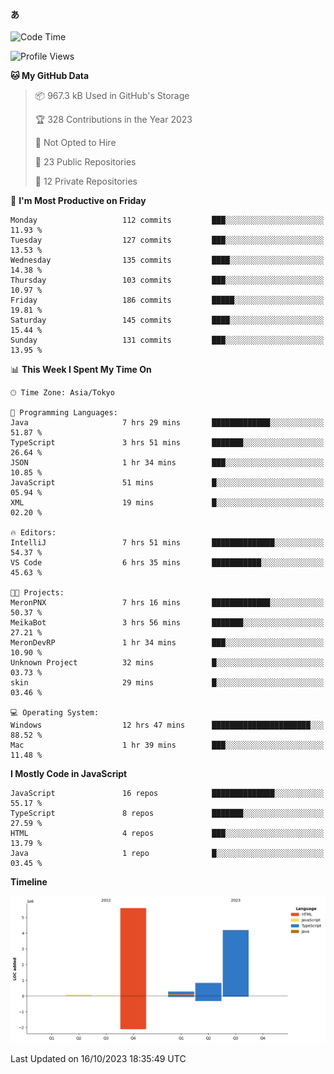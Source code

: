 #### あ

<!--START_SECTION:waka-->
![Code Time](http://img.shields.io/badge/Code%20Time-538%20hrs%2044%20mins-blue)

![Profile Views](http://img.shields.io/badge/Profile%20Views-89-blue)

**🐱 My GitHub Data** 

> 📦 967.3 kB Used in GitHub's Storage 
 > 
> 🏆 328 Contributions in the Year 2023
 > 
> 🚫 Not Opted to Hire
 > 
> 📜 23 Public Repositories 
 > 
> 🔑 12 Private Repositories 
 > 
📅 **I'm Most Productive on Friday** 

```text
Monday                   112 commits         ███░░░░░░░░░░░░░░░░░░░░░░   11.93 % 
Tuesday                  127 commits         ███░░░░░░░░░░░░░░░░░░░░░░   13.53 % 
Wednesday                135 commits         ████░░░░░░░░░░░░░░░░░░░░░   14.38 % 
Thursday                 103 commits         ███░░░░░░░░░░░░░░░░░░░░░░   10.97 % 
Friday                   186 commits         █████░░░░░░░░░░░░░░░░░░░░   19.81 % 
Saturday                 145 commits         ████░░░░░░░░░░░░░░░░░░░░░   15.44 % 
Sunday                   131 commits         ███░░░░░░░░░░░░░░░░░░░░░░   13.95 % 
```


📊 **This Week I Spent My Time On** 

```text
🕑︎ Time Zone: Asia/Tokyo

💬 Programming Languages: 
Java                     7 hrs 29 mins       █████████████░░░░░░░░░░░░   51.87 % 
TypeScript               3 hrs 51 mins       ███████░░░░░░░░░░░░░░░░░░   26.64 % 
JSON                     1 hr 34 mins        ███░░░░░░░░░░░░░░░░░░░░░░   10.85 % 
JavaScript               51 mins             █░░░░░░░░░░░░░░░░░░░░░░░░   05.94 % 
XML                      19 mins             █░░░░░░░░░░░░░░░░░░░░░░░░   02.20 % 

🔥 Editors: 
IntelliJ                 7 hrs 51 mins       ██████████████░░░░░░░░░░░   54.37 % 
VS Code                  6 hrs 35 mins       ███████████░░░░░░░░░░░░░░   45.63 % 

🐱‍💻 Projects: 
MeronPNX                 7 hrs 16 mins       █████████████░░░░░░░░░░░░   50.37 % 
MeikaBot                 3 hrs 56 mins       ███████░░░░░░░░░░░░░░░░░░   27.21 % 
MeronDevRP               1 hr 34 mins        ███░░░░░░░░░░░░░░░░░░░░░░   10.90 % 
Unknown Project          32 mins             █░░░░░░░░░░░░░░░░░░░░░░░░   03.73 % 
skin                     29 mins             █░░░░░░░░░░░░░░░░░░░░░░░░   03.46 % 

💻 Operating System: 
Windows                  12 hrs 47 mins      ██████████████████████░░░   88.52 % 
Mac                      1 hr 39 mins        ███░░░░░░░░░░░░░░░░░░░░░░   11.48 % 
```

**I Mostly Code in JavaScript** 

```text
JavaScript               16 repos            ██████████████░░░░░░░░░░░   55.17 % 
TypeScript               8 repos             ███████░░░░░░░░░░░░░░░░░░   27.59 % 
HTML                     4 repos             ███░░░░░░░░░░░░░░░░░░░░░░   13.79 % 
Java                     1 repo              █░░░░░░░░░░░░░░░░░░░░░░░░   03.45 % 
```



**Timeline**

![Lines of Code chart](https://raw.githubusercontent.com/arutaka1220/arutaka1220/main/assets/bar_graph.png)


 Last Updated on 16/10/2023 18:35:49 UTC
<!--END_SECTION:waka-->
